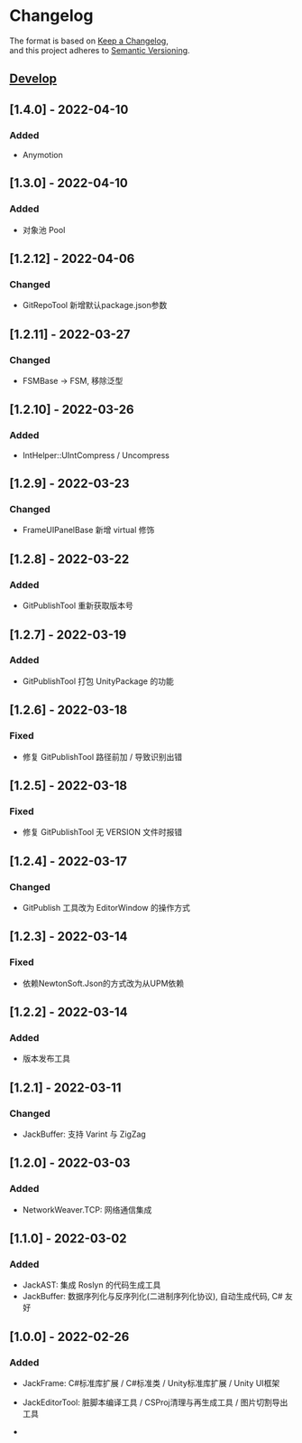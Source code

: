 # Changelog
The format is based on [Keep a Changelog](https://keepachangelog.com/en/1.0.0/),  
and this project adheres to [Semantic Versioning](https://semver.org/spec/v2.0.0.html).  

## [Develop]
## [1.4.0] - 2022-04-10
### Added
- Anymotion  

## [1.3.0] - 2022-04-10
### Added
- 对象池 Pool  

## [1.2.12] - 2022-04-06
### Changed
- GitRepoTool 新增默认package.json参数  

## [1.2.11] - 2022-03-27
### Changed
- FSMBase -> FSM, 移除泛型  

## [1.2.10] - 2022-03-26
### Added
- IntHelper::UIntCompress / Uncompress  

## [1.2.9] - 2022-03-23
### Changed
- FrameUIPanelBase 新增 virtual 修饰  

## [1.2.8] - 2022-03-22
### Added
- GitPublishTool 重新获取版本号  

## [1.2.7] - 2022-03-19
### Added
- GitPublishTool 打包 UnityPackage 的功能  

## [1.2.6] - 2022-03-18
### Fixed
- 修复 GitPublishTool 路径前加 / 导致识别出错  

## [1.2.5] - 2022-03-18
### Fixed
- 修复 GitPublishTool 无 VERSION 文件时报错  

## [1.2.4] - 2022-03-17
### Changed
- GitPublish 工具改为 EditorWindow 的操作方式  

## [1.2.3] - 2022-03-14
### Fixed
- 依赖NewtonSoft.Json的方式改为从UPM依赖  

## [1.2.2] - 2022-03-14
### Added
- 版本发布工具  

## [1.2.1] - 2022-03-11
### Changed
- JackBuffer: 支持 Varint 与 ZigZag  

## [1.2.0] - 2022-03-03
### Added
- NetworkWeaver.TCP: 网络通信集成  

## [1.1.0] - 2022-03-02
### Added
- JackAST: 集成 Roslyn 的代码生成工具  
- JackBuffer: 数据序列化与反序列化(二进制序列化协议), 自动生成代码, C# 友好  

## [1.0.0] - 2022-02-26
### Added
- JackFrame: C#标准库扩展 / C#标准类 / Unity标准库扩展 / Unity UI框架  
- JackEditorTool: 脏脚本编译工具 / CSProj清理与再生成工具 / 图片切割导出工具  

- [Develop]: https://github.com/chenwansal/JackFrame  
